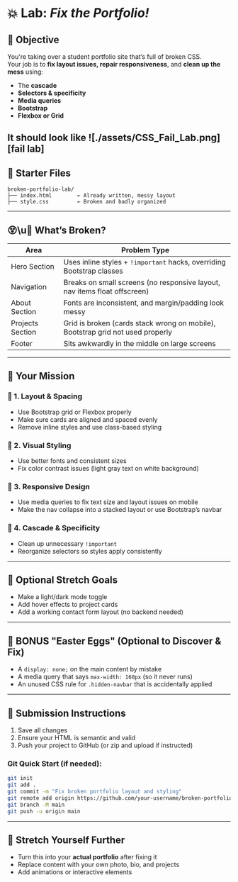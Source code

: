 # 💥 Lab: *Fix the Portfolio!*

## 🎯 Objective
You're taking over a student portfolio site that’s full of broken CSS.  
Your job is to **fix layout issues, repair responsiveness**, and **clean up the mess** using:

- The **cascade**
- **Selectors & specificity**
- **Media queries**
- **Bootstrap**
- **Flexbox or Grid**

It should look like 
![./assets/CSS_Fail_Lab.png][fail lab]
---

## 🧩 Starter Files
```
broken-portfolio-lab/
├── index.html        ← Already written, messy layout
├── style.css         ← Broken and badly organized
```

---

## 😵‍\u💫 What’s Broken?

| Area               | Problem Type |
|--------------------|--------------|
| Hero Section       | Uses inline styles + `!important` hacks, overriding Bootstrap classes |
| Navigation         | Breaks on small screens (no responsive layout, nav items float offscreen) |
| About Section      | Fonts are inconsistent, and margin/padding look messy |
| Projects Section   | Grid is broken (cards stack wrong on mobile), Bootstrap grid not used properly |
| Footer             | Sits awkwardly in the middle on large screens |

---

## 🧪 Your Mission

### 🧱 1. Layout & Spacing
- Use Bootstrap grid or Flexbox properly
- Make sure cards are aligned and spaced evenly
- Remove inline styles and use class-based styling

### 🎨 2. Visual Styling
- Use better fonts and consistent sizes
- Fix color contrast issues (light gray text on white background)

### 📱 3. Responsive Design
- Use media queries to fix text size and layout issues on mobile
- Make the nav collapse into a stacked layout or use Bootstrap’s navbar

### 🧠 4. Cascade & Specificity
- Clean up unnecessary `!important`
- Reorganize selectors so styles apply consistently

---

## 🔎 Optional Stretch Goals
- Make a light/dark mode toggle
- Add hover effects to project cards
- Add a working contact form layout (no backend needed)

---

## 🧪 BONUS "Easter Eggs" (Optional to Discover & Fix)
- A `display: none;` on the main content by mistake
- A media query that says `max-width: 160px` (so it never runs)
- An unused CSS rule for `.hidden-navbar` that is accidentally applied

---

## 🚀 Submission Instructions
1. Save all changes
2. Ensure your HTML is semantic and valid
3. Push your project to GitHub (or zip and upload if instructed)

### Git Quick Start (if needed):
```bash
git init
git add .
git commit -m "Fix broken portfolio layout and styling"
git remote add origin https://github.com/your-username/broken-portfolio-lab.git
git branch -M main
git push -u origin main
```

---

## 🌟 Stretch Yourself Further
- Turn this into your **actual portfolio** after fixing it
- Replace content with your own photo, bio, and projects
- Add animations or interactive elements